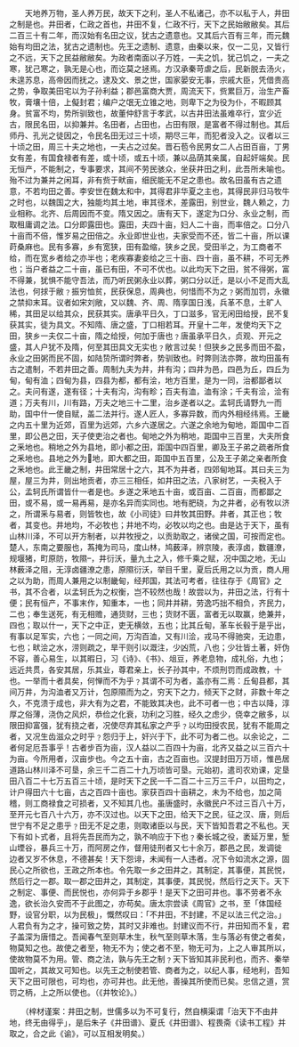 <!-- { "loadSidebar": true } -->
　　天地养万物，圣人养万民，故天下之利，圣人不私诸己，亦不以私于人，井田之制是也。井田者，仁政之首也，井田不复，仁政不行，天下之民始敝敝矣。其后二百三十有二年，而汉始有名田之议，犹古之遗意也。又其后六百有三年，而元魏始有均田之法，犹古之遗制也。先王之遗制、遗意，由秦以来，仅一二见，又皆行之不远，天下之民益敝敝矣。为政者南面以子万姓，一夫之饥，犹己饥之，一夫之寒，犹己寒之，孰无是心也，而讫莫之拯焉。方汉承秦苛虐之后，民新脱去汤火，未遑苏息，高帝因而抚之。逮及文、景之世，国家晏安无事，宗戚大臣，凭借贵高之势，争取美田宅以为子孙利益；郡邑富商大贾，周流天下，赀累巨万，治生产畜牧，膏壤十倍，上儗封君；编户之氓无立锥之地，则卑下之为役为仆，不暇顾其身。贫富不均，势所驯致也，故董仲舒言于孝武，以古井田法虽难卒行，宜少近古，限民名田，以抑兼并。名田者，占田也，占田有限，是富者不得过制也。其后师丹、孔光之徒因之，令民名田无过三十顷，期尽三年，而犯者没入之。议者以三十顷之田，周三十夫之地也，一夫占之过矣。晋石苞令民男女二人占田百亩，丁男女有差，有国食禄者有差，或十顷，或五十顷，兼以品荫其亲属，自起奸端矣。民无恒产，不能制之，专事要求，其间不劳民骇众，坐获井田之利，此吾所未喻也。殆不过为兼并之闲耳，非有赀于畎亩，细民能无不足之患也。故名田虽有古之遗意，不若均田之善。李安世在魏太和中，其得君非华夏之主也，其得民非归马牧牛之时也，以魏国之大，独能均其土地，审其径术，差露田，别世业，魏人赖之，力业相称。北齐、后周因而不变。隋又因之。唐有天下，遂定为口分、永业之制，而取租庸调之法。口分即露田也。露田，夫四十亩，妇人二十亩，而率倍之。口分八十亩而不倍，惟岁易之田倍之。永业即世业也，夫家受而不还，皆二十亩，所以课莳桑麻也。民有多寡，乡有宽狭，田有盈缩，狭乡之民，受田半之，为工商者不给，而在宽乡者给之亦半也；老疾寡妻妾给之三十亩、四十亩，虽不耕，不可无养也；当户者益之二十亩，虽已有田，不可不优也。以此均天下之田，贫不得粥，富不得兼，犹惧不能守吾法，而乃听民粥永业以葬，粥口分以迁，是以小不足而大乱法也，何捄于敝﹖振穷恤贫，民获保息，周典也，何惜而不为之﹖粥而加罚，永徽之禁抑末耳。议者如宋刘敞，又以魏、齐、周、隋享国日浅，兵革不息，土旷人稀，其田足以给其众，民获其实。唐承平日久，丁口滋多，官无闲田给授，民不复获其实，徒为具文。不知隋、唐之盛，丁口相若耳。开皇十二年，发使均天下之田，狭乡一夫仅二十亩，隋之给授，何加于唐也﹖唐虽承平日久，贞观、开元之盛，其人户犹不及隋，何至其田具文无实也﹖敞言过矣！但狭乡之民多而田不盈，永业之田粥而民不固，如陆贽所谓时弊者，势驯致也。时弊则法亦弊，故均田虽有古之遣制，不若井田之善。周制九夫为井，井有沟；四井为邑，四邑为丘，四丘为甸，甸有洫；四甸为县，四县为都，都有浍，地方百里，是为一同，治都鄙者以之。夫问有遂，遂有径；十夫有沟，沟有畛；百夫有洫，洫有涂；千夫有浍，浍有道；万夫有川，川有路，万夫之地三十二里，治乡遂者以之。孟轲氏请野九一而助，国中什一使自赋，盖二法并行。遂人匠人，多寡异数，而内外相经纬焉。王畿之内五十里为近郊，百里为远郊，六乡六遂居之。六遂之余地为甸地，距国中二百里，即公邑之田，天子使吏治之者也。甸地之外为稍地，距国中三百里，大夫所食之釆地也。稍地之外为县地，即小都之田，距国中四百里，卿及王子弟之疏者所食之釆地也。县地之外为地，即大都之田，距国中五百里，公及王子弟之亲者所食之釆地也。此王畿之制，井田常居十之六，其不为井者，四郊甸地耳。其曰夫三为屋，屋三为井，则出地贡者，亦三三相任，如井田之法，八家树艺，一夫税入于公，孟轲氏所谓皆什一者是也。乡遂之釆地五十亩，或百亩、二百亩，而都鄙之田，或不易，或一易再易，是亦名异而实同也。地有肥硗，为之井者，必有牧以济之，所谓釆与易者，则皆牧也，故《小司徒》曰井牧其田野。井者，其正也；牧者，其变也。井地均，不必牧也；井地不均，必牧以均之也。由是达于天下，虽有山林川泽，不可以开方制者，以井牧授之，以贡助取之，诸侯之国，可按而定也。楚人，东南之要服也，蒍掩为司马，度山林，鸠薮泽，辨京陵，表淳卤，数疆潦，规堰猪，町原防，牧隰，井衍沃，量九土之入，修千乘之赋，况中国之地，无山林薮泽之阻，无淳卤疆潦之患，原隰衍沃，举目千里，夏后氏用之以为贡，商人用之以为助，而周人兼用之以制畿甸，经邦国，其法可考者，往往存于《周官》之书，其不合者，以孟轲氏为之权衡，岂不较然也哉！故尝以为，井田之法，行有十便；民有恒产，不事末作，知重本，一也；同井并耕，劳逸巧拙不相负，齐民力，二也；奉生送死，有无相赡，通货财，三也；货财不匮，富者无以取赢，绝兼并，四也；取以什一，天下之中正，吏无横敛，五也；比其丘甸，革车长毂于是乎出，有事以足军实，六也；一同之间，万沟百洫，又有川浍，戎马不得驰突，无边患，七也；畎浍之水，涝则疏之，旱干则引以溉注，少凶荒，八也；少壮皆土著，奸伪不容，善心易生，以其暇日，习《诗》、《书》、俎豆，养老息物，成礼俗，九也；远近共贯，各安其居，乐其业，尊君亲上，长子孙其中，不烦刑罚而成政教，十也。一举而十者具矣，何惮而不为乎﹖其谓不可为者，盖亦有二焉：丘甸县都，其间万井，为沟洫者又万计，包原隰而为之，穷天下之力，倾天下之财，非数十年之久，不克溃于成也，非大有为之君，不能致其决也，此不可者一也；中古以降，淳厚之俗薄，浇伪之风炽，恭俭之化衰，功利之习胜，经久之虑少，侥幸之敝多，以限田抑富强，犹有挠之者，况使尽弃其私家之产乎﹖以均田授农民，犹有不能周之者，又况生齿滋众之时乎﹖怨归于上，奸兴于下，此不可为者二也。以余论之，二者何足厄吾事乎！古者步百为亩，汉人益以二百四十为亩，北齐又益之以三百六十为亩。今所用者，汉亩步也。今之五十亩，古之百亩也。汉提封田万万顷，惟邑居道路山林川泽不可垦，余三千二百二十九万顷皆可垦。元始初，遣司农劝课，定垦田八百二十七万五百三十顷，是时天下之民一千二百二十三万三千户，以田均之，计户得田六十七亩，古之百四十亩也。家获百四十亩耕之，未为不给也，加之简稽，则工商禄食之可损者，又不知其几也。虽唐盛时，永徽民户不过三百八十万，至开元七百八十六万，亦不汉过也。以天下之田，给天下之民，征之汉、唐，则后世宁有不足之患乎﹖田无不足之患，则取诸臣以与民，天下皆知吾君之不私也。天下有如卜式者，且将先吾民而为之，孰不响应于下也﹖秦长城之役，袤延万里，堑山堙谷，暴兵三十万，而阿房之作，督用徒刑者又七十余万，郡邑之民，发调徙　边者又岁不休息，不德甚矣！天下怨诽，未闻有一人违者。况下令如流水之源，固民心之所欲也，王政之所本也。令先取一乡之田井之，其制定，其事便，其民悦，然后行之一郡。取一郡之田井之，其制定，其事便，其民悦，然后行之天下。天下之制定、事便、而民悦也，亦何异于乡郡乎！是天下之田可井也。事不劳者不永逸，欲长治久安而不于此图之，亦苟矣。唐太宗尝读《周官》之书，至「体国经野，设官分职，以为民极」，慨然叹曰：「不井田，不封建，不足以法三代之治。」人君负有为之才，操可致之势，其时又非难也。封建议而不行，井田知而不复，君子盖深为唐惜之。吾闻春气至则草木生，秋气至则草木落，生与落必有使之者矣，物莫知之也。故使之者至，物无不为；使之者不至，物无可为，上之人审其所以，使故物莫不为用。管、商之法，孰与先王之制﹖天下皆知其非民利也，而齐、秦举国听之，其故又可知也。以先王之制使若管、商者为之，以纪人事，经地利，吾知天下之田可限也，可均也，亦可井也。此无他，善操其所使而已矣。忠信之道，赏罚之柄，上之所以使也。（《井牧论》。）

　　（梓材谨案：井田之制，世儒多以为不可复行，然自横渠谓「治天下不由井地，终无由得乎」，是后朱子《井田谱》、夏氏《井田谱》、程畏斋《读书工程》并取之，合之此《谕》，可以互相发明矣。）

